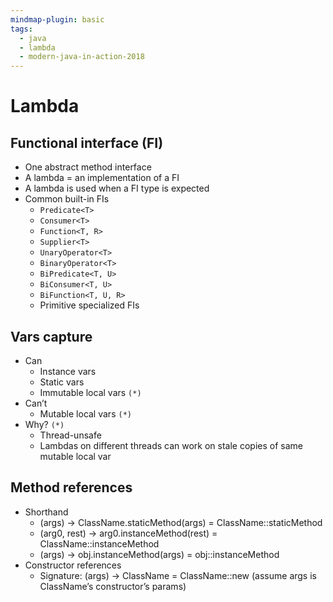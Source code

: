 ```yaml
---
mindmap-plugin: basic
tags:
  - java
  - lambda
  - modern-java-in-action-2018
---
```


# Lambda

## Functional interface (FI)
- One abstract method interface
- A lambda = an implementation of a FI
- A lambda is used when a FI type is expected
- Common built-in FIs
   - `Predicate<T>`
   - `Consumer<T>`
   - `Function<T, R>`
   - `Supplier<T>`
   - `UnaryOperator<T>`
   - `BinaryOperator<T>`
   - `BiPredicate<T, U>`
   - `BiConsumer<T, U>`
   - `BiFunction<T, U, R>`
   - Primitive specialized FIs

## Vars capture
- Can
   - Instance vars
   - Static vars
   - Immutable local vars `(*)`
- Can’t
   - Mutable local vars `(*)`
- Why? `(*)`
   - Thread-unsafe
   - Lambdas on different threads can work on stale copies of same mutable local var

## Method references
- Shorthand
   - (args) -> ClassName.staticMethod(args) = ClassName::staticMethod
   - (arg0, rest) -> arg0.instanceMethod(rest) = ClassName::instanceMethod
   - (args) -> obj.instanceMethod(args) = obj::instanceMethod
- Constructor references
   - Signature: (args) -> ClassName = ClassName::new (assume args is ClassName’s constructor’s params)